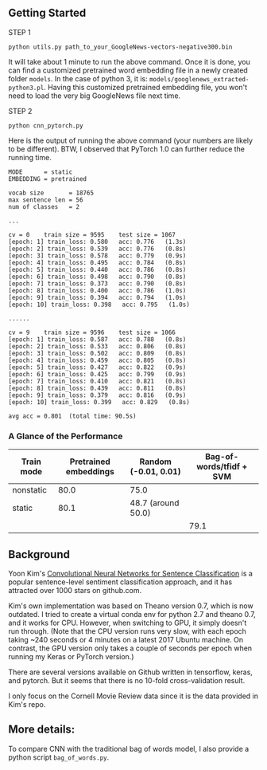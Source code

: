 ## Getting Started
STEP 1
```
python utils.py path_to_your_GoogleNews-vectors-negative300.bin
```
It will take about 1 minute to run the above command. Once it is done, you can find a
customized pretrained word embedding file in a newly created folder `models`. In the case of python 3, it is: `models/googlenews_extracted-python3.pl`. Having this customized pretrained embedding file, you won't need to load the very big GoogleNews file next time.

STEP 2
```
python cnn_pytorch.py
```

Here is the output of running the above command (your numbers are likely to be different). BTW, I observed that PyTorch 1.0 can further reduce the running time.
```
MODE      = static
EMBEDDING = pretrained

vocab size       = 18765
max sentence len = 56
num of classes   = 2

...

cv = 0    train size = 9595    test size = 1067
[epoch: 1] train_loss: 0.580   acc: 0.776   (1.3s)
[epoch: 2] train_loss: 0.539   acc: 0.776   (0.8s)
[epoch: 3] train_loss: 0.578   acc: 0.779   (0.9s)
[epoch: 4] train_loss: 0.495   acc: 0.784   (0.8s)
[epoch: 5] train_loss: 0.440   acc: 0.786   (0.8s)
[epoch: 6] train_loss: 0.498   acc: 0.790   (0.8s)
[epoch: 7] train_loss: 0.373   acc: 0.790   (0.8s)
[epoch: 8] train_loss: 0.400   acc: 0.786   (1.0s)
[epoch: 9] train_loss: 0.394   acc: 0.794   (1.0s)
[epoch: 10] train_loss: 0.398   acc: 0.795   (1.0s)

......

cv = 9    train size = 9596    test size = 1066
[epoch: 1] train_loss: 0.587   acc: 0.788   (0.8s)
[epoch: 2] train_loss: 0.533   acc: 0.806   (0.8s)
[epoch: 3] train_loss: 0.502   acc: 0.809   (0.8s)
[epoch: 4] train_loss: 0.459   acc: 0.805   (0.8s)
[epoch: 5] train_loss: 0.427   acc: 0.822   (0.9s)
[epoch: 6] train_loss: 0.425   acc: 0.799   (0.9s)
[epoch: 7] train_loss: 0.410   acc: 0.821   (0.8s)
[epoch: 8] train_loss: 0.439   acc: 0.811   (0.8s)
[epoch: 9] train_loss: 0.379   acc: 0.816   (0.9s)
[epoch: 10] train_loss: 0.399   acc: 0.829   (0.8s)

avg acc = 0.801  (total time: 90.5s)
```

### A Glance of the Performance
Train mode | Pretrained embeddings  |  Random (-0.01, 0.01)   | Bag-of-words/tfidf + SVM
|--- | --- | --- | --- |
|nonstatic   | 80.0 | 75.0 |  |
|static      | 80.1 | 48.7 (around 50.0) |  |
|    |     |    | 79.1 |


## Background
Yoon Kim's [Convolutional Neural Networks for Sentence Classification](https://github.com/yoonkim/CNN_sentence) is a popular sentence-level sentiment classification approach, and it has attracted
over 1000 stars on github.com.

Kim's own implementation was based on Theano version 0.7, which is now outdated. I tried to create a virtual conda env for python 2.7 and theano 0.7, and it works for CPU. However, when switching to GPU, it simply doesn't run through. (Note that the CPU version runs very slow, with each epoch taking ~240 seconds or 4 minutes on a latest 2017 Ubuntu machine. On contrast, the GPU version only takes a couple of seconds per epoch when running my Keras or PyTorch version.)

There are several versions available on Github written in tensorflow, keras, and pytorch. But it seems that there is no 10-fold cross-validation result.

I only focus on the Cornell Movie Review data since it is the data provided in Kim's repo.

## More details:
To compare CNN with the traditional bag of words model, I also provide a python script `bag_of_words.py`.

